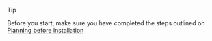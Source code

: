 ﻿> [!TIP]
> Before you start, make sure you have completed the steps outlined on [Planning before installation](../index.md#planning)
